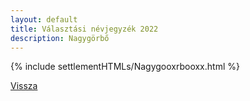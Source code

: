 ```yaml
---
layout: default
title: Választási névjegyzék 2022
description: Nagygörbő
---
```


{% include settlementHTMLs/Nagygooxrbooxx.html %}

[Vissza](../)